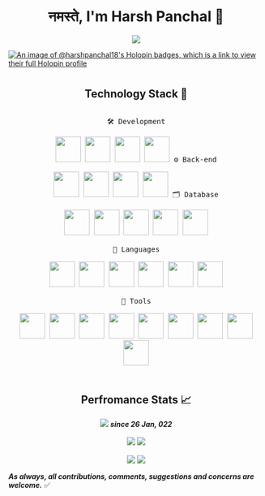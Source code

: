 <h1 align="center">नमस्ते, I'm Harsh Panchal &#128591;</h1>

<p align="center">
  <a href="https://github.com/HarshPanchal18"><img src="https://readme-typing-svg.herokuapp.com/?lines=Software%20Developer;Always%20learning%20new%20things;Participating%20to%20build%20a%20community%20better&font=Architects+Daughter&center=true&width=780&height=45&color=ff65ce&vCenter=true&size=34">
  </a>
</p>

[![An image of @harshpanchal18's Holopin badges, which is a link to view their full Holopin profile](https://holopin.me/harshpanchal18)](https://holopin.io/@harshpanchal18)

<!--<details><summary><b>Work Stats 🐱‍👤📈</b></summary><br/>-->
#
<h2 align="center">Technology Stack 🧪</h2>
<p style="display: inline-block;" align="center">
  <kbd>
    <kbd>🛠️ Development</kbd>
    <br>
    <br>
    <img width="50px" src="https://github.com/Scar1109/skill-icons/blob/main/icons/AndroidStudio-Light.svg" />
    <img width="50px" src="https://github.com/Scar1109/skill-icons/blob/main/icons/Gradle-Light.svg" />
    <img width="50px" src="https://github.com/Scar1109/skill-icons/blob/main/icons/Idea-Light.svg" />
    <img width="50px" src="https://github.com/Scar1109/skill-icons/blob/main/icons/VSCode-Light.svg" />
  </kbd>
  <kbd>
    <kbd>⚙️ Back-end</kbd>
    <br>
    <br>
    <img width="50px" src="https://github.com/Scar1109/skill-icons/blob/main/icons/Ktor-Light.svg" />
    <img width="50px" src="https://github.com/Scar1109/skill-icons/blob/main/icons/Spring-Light.svg" />
    <img width="50px" src="https://github.com/Scar1109/skill-icons/blob/main/icons/Postman.svg" />
    <img width="50px" src="https://github.com/Scar1109/skill-icons/blob/main/icons/Flask-Light.svg" />
  </kbd>
  <kbd>
    <kbd>🗂️ Database</kbd>
    <br>
    <br>
    <img width="50px" src="https://github.com/Scar1109/skill-icons/blob/main/icons/MySQL-Light.svg" />
    <!--<img width="50px" src="https://github.com/Scar1109/skill-icons/blob/main/icons/SQLite.svg" />-->
    <img width="50px" src="https://github.com/Scar1109/skill-icons/blob/main/icons/Firebase-Light.svg" />
    <img width="50px" src="https://github.com/Scar1109/skill-icons/blob/main/icons/Redis-Light.svg" />
    <img width="50px" src="https://github.com/Scar1109/skill-icons/blob/main/icons/PostgreSQL-Light.svg" />
    <img width="50px" src="https://github.com/Scar1109/skill-icons/blob/main/icons/Supabase-Light.svg" />
  </kbd>
  <br>
  <br>
  <kbd>
    <kbd>🧮 Languages</kbd>
    <br>
    <br>
    <img width="50px" src="https://github.com/Scar1109/skill-icons/blob/main/icons/Kotlin-Light.svg" />
    <img width="50px" src="https://github.com/Scar1109/skill-icons/blob/main/icons/Java-Light.svg" /> 
    <img width="50px" src="https://github.com/Scar1109/skill-icons/blob/main/icons/Bash-Light.svg" /> 
    <img width="50px" src="https://github.com/Scar1109/skill-icons/blob/main/icons/Python-Light.svg" /> 
    <img width="50px" src="https://github.com/Scar1109/skill-icons/blob/main/icons/PHP-Light.svg" /> 
    <img width="50px" src="https://github.com/Scar1109/skill-icons/blob/main/icons/CPP.svg" /> 
  </kbd>
  <br>
  <br>
   <kbd>
    <kbd>🧰 Tools</kbd>
    <br>
    <br>
    <img width="50px" src="https://github.com/Scar1109/skill-icons/blob/main/icons/Linux-Light.svg" />
    <img width="50px" src="https://github.com/Scar1109/skill-icons/blob/main/icons/VIM-Light.svg" />
    <img width="50px" src="https://github.com/Scar1109/skill-icons/blob/main/icons/NeoVim-Light.svg" />
    <img width="50px" src="https://github.com/Scar1109/skill-icons/blob/main/icons/Github-Light.svg" />
    <img width="50px" src="https://github.com/Scar1109/skill-icons/blob/main/icons/Git.svg" />
    <img width="50px" src="https://github.com/Scar1109/skill-icons/blob/main/icons/Regex-Light.svg" />
    <img width="50px" src="https://github.com/Scar1109/skill-icons/blob/main/icons/Jenkins-Light.svg" />
    <img width="50px" src="https://github.com/Scar1109/skill-icons/blob/main/icons/GithubActions-Light.svg" />
    <img width="50px" src="https://github.com/Scar1109/skill-icons/blob/main/icons/StackOverflow-Light.svg" />
  </kbd>
</p>

#

<div align="center">
<h2>Perfromance Stats 📈</h2>

<a href="https://wakatime.com/@60086e5f-adb2-4a00-ba01-c193121a8406"><img src="https://wakatime.com/badge/user/60086e5f-adb2-4a00-ba01-c193121a8406.svg"/></a> <b><i>since 26 Jan, 022</i></b>
<br><br>
<img src="https://img.shields.io/stackexchange/stackoverflow/r/13305229?label=Stackoverflow%20Reputation"/>
<a href="https://leetcode.com/HarshPanchal18/"><img src="https://img.shields.io/badge/dynamic/json?labelColor=black&color=%23ffa116&label=Solved&query=solvedOverTotal&url=https%3A%2F%2Fleetcode-badge.vercel.app%2Fapi%2Fusers%2FHarshPanchal18&logo=leetcode&logoColor=yellow"/></a>
<br><br>
<img src="https://github-readme-stats.vercel.app/api?username=HarshPanchal18&theme=github_dark&show_icons=true&count_private=true" />
<img src="https://github-readme-streak-stats.herokuapp.com?user=HarshPanchal18&theme=github_dark&date_format=M%20j%5B%2C%20Y%5D&count_private=true"/> <!--(https://git.io/streak-stats)-->

</div>

***As always, all contributions, comments, suggestions and concerns are welcome.*** ✅

